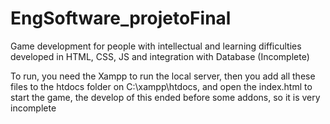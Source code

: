# EngSoftware_projetoFinal
Game development for people with intellectual and learning difficulties developed in HTML, CSS, JS and integration with Database (Incomplete)

To run, you need the Xampp to run the local server, then you add all these files to the htdocs folder on C:\xampp\htdocs, and open the index.html to start the game, the develop of this ended before some addons, so it is very incomplete
